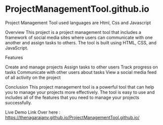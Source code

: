 # ProjectManagementTool.github.io
Project Management Tool used languages are Html, Css and Javascript

Overview
This project is a project management tool that includes a framework of social media sites where users can communicate with one another and assign tasks to others. The tool is built using HTML, CSS, and JavaScript.

Features

Create and manage projects
Assign tasks to other users
Track progress on tasks
Communicate with other users about tasks
View a social media feed of all activity on the project

Conclusion
This project management tool is a powerful tool that can help you to manage your projects more effectively. The tool is easy to use and includes all of the features that you need to manage your projects successfully.

Live Demo Link Over here : https://thenagarajanv.github.io/ProjectManagementTool.github.io/
